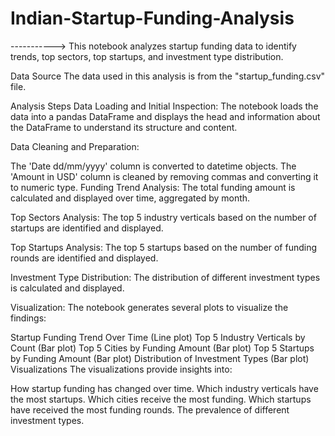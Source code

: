 # Indian-Startup-Funding-Analysis
----------->
This notebook analyzes startup funding data to identify trends, top sectors, top startups, and investment type distribution.

Data Source
The data used in this analysis is from the "startup_funding.csv" file.

Analysis Steps
Data Loading and Initial Inspection: The notebook loads the data into a pandas DataFrame and displays the head and information about the DataFrame to understand its structure and content.

Data Cleaning and Preparation:

The 'Date dd/mm/yyyy' column is converted to datetime objects.
The 'Amount in USD' column is cleaned by removing commas and converting it to numeric type.
Funding Trend Analysis: The total funding amount is calculated and displayed over time, aggregated by month.

Top Sectors Analysis: The top 5 industry verticals based on the number of startups are identified and displayed.

Top Startups Analysis: The top 5 startups based on the number of funding rounds are identified and displayed.

Investment Type Distribution: The distribution of different investment types is calculated and displayed.

Visualization: The notebook generates several plots to visualize the findings:

Startup Funding Trend Over Time (Line plot)
Top 5 Industry Verticals by Count (Bar plot)
Top 5 Cities by Funding Amount (Bar plot)
Top 5 Startups by Funding Amount (Bar plot)
Distribution of Investment Types (Bar plot)
Visualizations
The visualizations provide insights into:

How startup funding has changed over time.
Which industry verticals have the most startups.
Which cities receive the most funding.
Which startups have received the most funding rounds.
The prevalence of different investment types.
